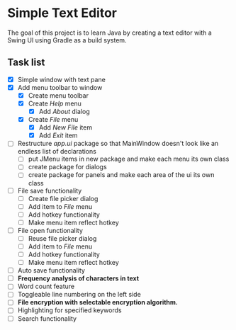 # Simple Text Editor

The goal of this project is to learn Java by creating a text editor with a Swing UI using Gradle as a build system.

## Task list

- [x] Simple window with text pane
- [x] Add menu toolbar to window
    - [x] Create menu toolbar
    - [x] Create *Help* menu
        - [x] Add *About* dialog
    - [x] Create *File* menu
        - [x] Add *New File* item
        - [x] Add *Exit* item
- [ ] Restructure *app.ui* package so that MainWindow doesn't look like an endless list of declarations
    - [ ] put JMenu items in new package and make each menu its own class
    - [ ] create package for dialogs
    - [ ] create package for panels and make each area of the ui its own class
- [ ] File save functionality
    - [ ] Create file picker dialog
    - [ ] Add item to *File* menu
    - [ ] Add hotkey functionality
    - [ ] Make menu item reflect hotkey
- [ ] File open functionality
    - [ ] Reuse file picker dialog
    - [ ] Add item to *File* menu
    - [ ] Add hotkey functionality
    - [ ] Make menu item reflect hotkey
- [ ] Auto save functionality
- [ ] **Frequency analysis of characters in text**
- [ ] Word count feature
- [ ] Toggleable line numbering on the left side
- [ ] **File encryption with selectable encryption algorithm.**
- [ ] Highlighting for specified keywords
- [ ] Search functionality

